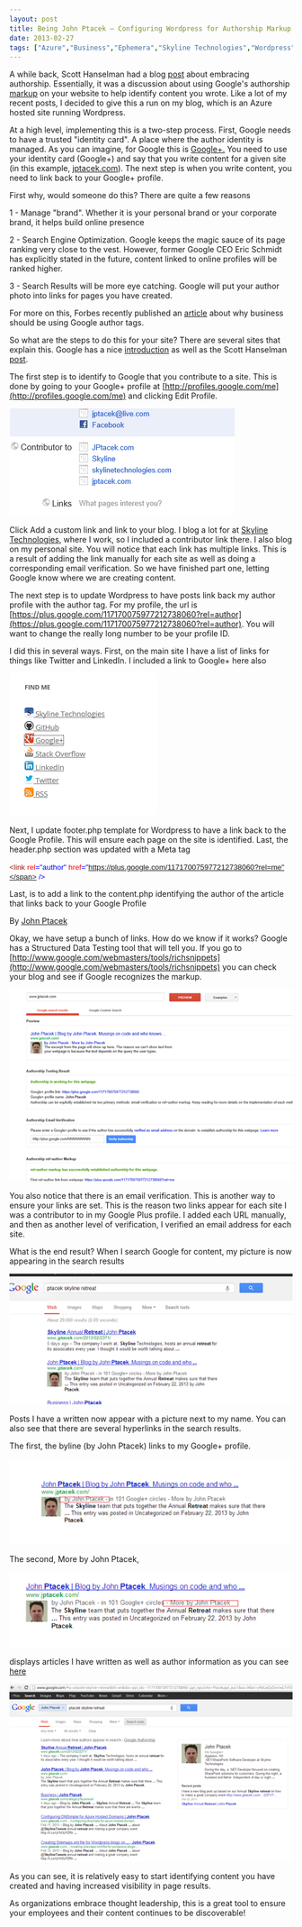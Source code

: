 ```yaml
---
layout: post
title: Being John Ptacek – Configuring Wordpress for Authorship Markup
date: 2013-02-27
tags: ["Azure","Business","Ephemera","Skyline Technologies","Wordpress","Wordpress"]
---
```


A while back, Scott Hanselman had a blog [post](http://www.hanselman.com/blog/EmbraceAuthorshipTheImportanceOfRelmeAndRelauthorOnYourContentsSEOAndGoogle.aspx) about embracing authorship. Essentially, it was a discussion about using Google's authorship [markup](http://googlewebmastercentral.blogspot.com/2011/06/authorship-markup-and-web-search.html) on your website to help identify content you wrote. Like a lot of my recent posts, I decided to give this a run on my blog, which is an Azure hosted site running Wordpress.

At a high level, implementing this is a two-step process. First, Google needs to have a trusted "identity card". A place where the author identity is managed. As you can imagine, for Google this is [Google+.](http://plus.google.com/) You need to use your identity card (Google+) and say that you write content for a given site (in this example, [jptacek.com](http://www.jptacek.com/)). The next step is when you write content, you need to link back to your Google+ profile.

First why, would someone do this? There are quite a few reasons

1 - Manage "brand". Whether it is your personal brand or your corporate brand, it helps build online presence

2 - Search Engine Optimization. Google keeps the magic sauce of its page ranking very close to the vest. However, former Google CEO Eric Schmidt has explicitly stated in the future, content linked to online profiles will be ranked higher. 

3 - Search Results will be more eye catching. Google will put your author photo into links for pages you have created.

For more on this, Forbes recently published an [article](http://www.forbes.com/sites/johnhall/2013/02/26/6-reasons-why-googles-author-tags-are-important-to-leaders/?ss=strategies-solutions) about why business should be using Google author tags.

So what are the steps to do this for your site? There are several sites that explain this. Google has a nice [introduction](http://support.google.com/webmasters/bin/answer.py?hl=en&answer=2539557) as well as the Scott Hanselman [post](http://www.hanselman.com/blog/EmbraceAuthorshipTheImportanceOfRelmeAndRelauthorOnYourContentsSEOAndGoogle.aspx). 

The first step is to identify to Google that you contribute to a site. This is done by going to your Google+ profile at [http://profiles.google.com/me](http://profiles.google.com/me) and clicking Edit Profile.

![](022713_1235_BeingJohnPt1.png)

Click Add a custom link and link to your blog. I blog a lot for at [Skyline Technologies](http://www.SkylineTechnologies.com), where I work, so I included a contributor link there. I also blog on my personal site. You will notice that each link has multiple links. This is a result of adding the link manually for each site as well as doing a corresponding email verification. So we have finished part one, letting Google know where we are creating content.

The next step is to update Wordpress to have posts link back my author profile with the author tag. For my profile, the url is [https://plus.google.com/117170075977212738060?rel=author](https://plus.google.com/117170075977212738060?rel=author). You will want to change the really long number to be your profile ID. 
<p>I did this in several ways. First, on the main site I have a list of links for things like Twitter and LinkedIn. I included a link to Google+ here also

![](022713_1235_BeingJohnPt2.png)

Next, I update footer.php template for Wordpress to have a link back to the Google Profile. This will ensure each page on the site is identified. Last, the header.php section was updated with a Meta tag 

<span style="font-family:Arial; font-size:10pt"><span style="color:#a31515"><link</span>
			<span style="color:red">rel<span style="color:blue">="author"</span> href<span style="color:blue">="https://plus.google.com/117170075977212738060?rel=me"</span>
				<span style="color:blue">/></span>
			</span></span>

Last, is to add a link to the content.php identifying the author of the article that links back to your Google Profile

By <a href="https://plus.google.com/117170075977212738060?rel=author">John Ptacek</a>

Okay, we have setup a bunch of links. How do we know if it works? Google has a Structured Data Testing tool that will tell you. If you go to [http://www.google.com/webmasters/tools/richsnippets](http://www.google.com/webmasters/tools/richsnippets) you can check your blog and see if Google recognizes the markup.

![](022713_1235_BeingJohnPt3.png)

You also notice that there is an email verification. This is another way to ensure your links are set. This is the reason two links appear for each site I was a contributor to in my Google Plus profile. I added each URL manually, and then as another level of verification, I verified an email address for each site.

What is the end result? When I search Google for content, my picture is now appearing in the search results

![](022713_1235_BeingJohnPt4.png)

Posts I have a written now appear with a picture next to my name. You can also see that there are several hyperlinks in the search results. 

The first, the byline (by John Ptacek) links to my Google+ profile.

![](022713_1235_BeingJohnPt5.png)

The second, More by John Ptacek, 

![](022713_1235_BeingJohnPt6.png)

displays articles I have written as well as author information as you can see [here](http://www.google.com/#hl=en&tbs=ppl_ids:--117170075977212738060-%2Cppl_nps%3AJohn+Ptacek%2Cppl_aut%3A1&sclient=psy-ab&dq=&q=John+Ptacek&oq=John+Ptacek&gs_l=serp.3...31815.31815.0.32252.0.0.0.0.0.0.0.0..0.0.les%3B..0.0...1c.1.5.psy-ab.xk3_MinTqHs&pbx=1&bav=on.2,or.r_gc.r_pw.r_qf.&fp=95c9c19312d4e19&biw=1478&bih=757)

![](022713_1235_BeingJohnPt7.png)

As you can see, it is relatively easy to start identifying content you have created and having increased visibility in page results.

As organizations embrace thought leadership, this is a great tool to ensure your employees and their content continues to be discoverable! 